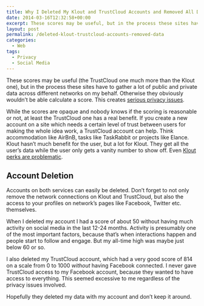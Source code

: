 ```yaml
---
title: Why I Deleted My Klout and TrustCloud Accounts and Removed All Data
date: 2014-03-16T12:32:58+00:00
excerpt: These scores may be useful, but in the process these sites have to gather a lot of public and private data across different networks.
layout: post
permalink: /deleted-klout-trustcloud-accounts-removed-data
categories:
  - Web
tags:
  - Privacy
  - Social Media
---
```

These scores may be useful (the TrustCloud one much more than the Klout one), but in the process these sites have to gather a lot of public and private data across different networks on my behalf. Otherwise they obviously wouldn’t be able calculate a score. This creates [serious privacy issues](/klout-clever-way-collecting-user-data).

While the scores are opaque and nobody knows if the scoring is reasonable or not, at least the TrustCloud one has a real benefit. If you create a new account on a site which needs a certain level of trust between users for making the whole idea work, a TrustCloud account can help. Think accommodation like AirBnB, tasks like TaskRabbit or projects like Elance. Klout hasn’t much benefit for the user, but a lot for Klout. They get all the user’s data while the user only gets a vanity number to show off. Even [Klout perks are problematic](/klout-clever-way-collecting-user-data).

## Account Deletion

Accounts on both services can easily be deleted. Don’t forget to not only remove the network connections on Klout and TrustCloud, but also the access to your profiles on network’s pages like Facebook, Twitter etc. themselves.

When I deleted my account I had a score of about 50 without having much activity on social media in the last 12-24 months. Activity is presumably one of the most important factors, because that’s when interactions happen and people start to follow and engage. But my all-time high was maybe just below 60 or so.

I also deleted my TrustCloud account, which had a very good score of 814 on a scale from 0 to 1000 _without_ having Facebook connected. I never gave TrustCloud access to my Facebook account, because they wanted to have access to everything. This seemed excessive to me regardless of the privacy issues involved.

Hopefully they deleted my data with my account and don’t keep it around.